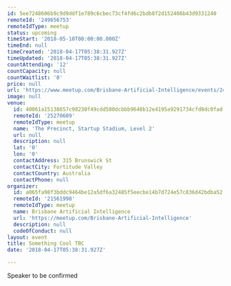 ```yaml
---
id: 5ee7248606b9c9d9ddf1e789c6cbec73cf4fd6c2bdb8f2d152406b43d9331240
remoteId: '249656753'
remoteIdType: meetup
status: upcoming
timeStart: '2018-05-10T08:00:00.000Z'
timeEnd: null
timeCreated: '2018-04-17T05:38:31.927Z'
timeUpdated: '2018-04-17T05:38:31.927Z'
countAttending: '12'
countCapacity: null
countWaitlist: '0'
price: null
url: 'https://www.meetup.com/Brisbane-Artificial-Intelligence/events/249656753/'
image: null
venue:
  id: 40061a15138657c98230f49cdd500dcbbb9648b12e4195a9291734cfd8dc0fad
  remoteId: '25270609'
  remoteIdType: meetup
  name: 'The Precinct, Startup Stadium, Level 2'
  url: null
  description: null
  lat: '0'
  lon: '0'
  contactAddress: 315 Brunswick St
  contactCity: Fortitude Valley
  contactCountry: Australia
  contactPhone: null
organizer:
  id: a065fa98f3bddc9464be12a5df6a32485f5eecbe14b7d724e57c836d42bdba52
  remoteId: '21561998'
  remoteIdType: meetup
  name: Brisbane Artificial Intelligence
  url: 'https://meetup.com/Brisbane-Artificial-Intelligence'
  description: null
  codeOfConduct: null
layout: event
title: Something Cool TBC
date: '2018-04-17T05:38:31.927Z'

---
```

<p>Speaker to be confirmed</p>
